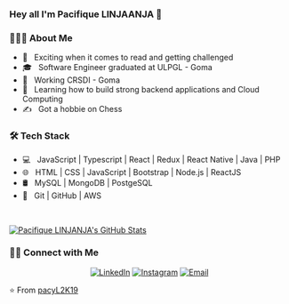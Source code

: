 
### Hey all I'm Pacifique LINJAANJA 👋

<h3> 👨🏻‍💻 About Me </h3>

- 🤔 &nbsp; Exciting when it comes to read and getting challenged
- 🎓 &nbsp; Software Engineer graduated at ULPGL - Goma 
- 💼 &nbsp; Working CRSDI - Goma  
- 🌱 &nbsp; Learning how to build strong backend applications and Cloud Computing
- ✍️ &nbsp; Got a hobbie on Chess 

<h3>🛠 Tech Stack</h3>

- 💻 &nbsp;  JavaScript | Typescript | React | Redux | React Native | Java | PHP
- 🌐 &nbsp; HTML | CSS | JavaScript | Bootstrap | Node.js | ReactJS
- 🛢 &nbsp; MySQL | MongoDB | PostgeSQL
- 🔧 &nbsp; Git | GitHub | AWS

<br/>

[![Pacifique LINJANJA's GitHub Stats](https://github-readme-stats.vercel.app/api?username=pacyL2K19&show_icons=true)](https://https://github.com/pacyL2K19)

<h3> 🤝🏻 Connect with Me </h3>

<p align="center">
<a href="linkedin.com/in/pacifique-linjanja-2a565517b/"><img alt="LinkedIn" src="https://img.shields.io/badge/LinkedIn-pacifiquelinjanja-blue?style=flat-square&logo=linkedin"></a>
<a href="https://www.instagram.com/linjanjapacifique/"><img alt="Instagram" src="https://img.shields.io/badge/Instagram-linjanjapacifique__-blue?style=flat-square&logo=instagram"></a>
<a href="mailto:pacilinja2@gmail.com"><img alt="Email" src="https://img.shields.io/badge/Email-pacilinja2@gmail.com-blue?style=flat-square&logo=Microsoft%20outlook"></a>
</p>

⭐️ From [pacyL2K19](https://github.com/pacyL2K19)
